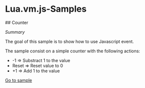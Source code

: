 # Lua.vm.js-Samples

## Counter

*Summary*

The goal of this sample is to show how to use Javascript event.

The sample consist on a simple counter with the following actions:

-   -1 => Substract 1 to the value
-   Reset => Reset value to 0
-   +1 => Add 1 to the value

[Go to sample](/Lua.vm.js-Samples/samples/counter/)
